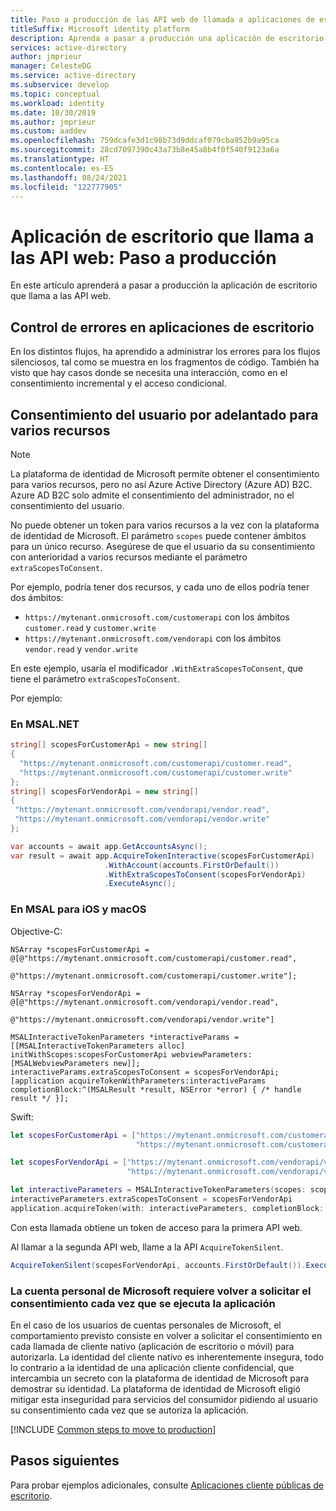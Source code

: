 ```yaml
---
title: Paso a producción de las API web de llamada a aplicaciones de escritorio | Azure
titleSuffix: Microsoft identity platform
description: Aprenda a pasar a producción una aplicación de escritorio que llama a las API web.
services: active-directory
author: jmprieur
manager: CelesteDG
ms.service: active-directory
ms.subservice: develop
ms.topic: conceptual
ms.workload: identity
ms.date: 10/30/2019
ms.author: jmprieur
ms.custom: aaddev
ms.openlocfilehash: 759dcafe3d1c98b73d9ddcaf079cba952b9a95ca
ms.sourcegitcommit: 28cd7097390c43a73b8e45a8b4f0f540f9123a6a
ms.translationtype: HT
ms.contentlocale: es-ES
ms.lasthandoff: 08/24/2021
ms.locfileid: "122777905"
---
```

# <a name="desktop-app-that-calls-web-apis-move-to-production"></a>Aplicación de escritorio que llama a las API web: Paso a producción

En este artículo aprenderá a pasar a producción la aplicación de escritorio que llama a las API web.

## <a name="handle-errors-in-desktop-applications"></a>Control de errores en aplicaciones de escritorio

En los distintos flujos, ha aprendido a administrar los errores para los flujos silenciosos, tal como se muestra en los fragmentos de código. También ha visto que hay casos donde se necesita una interacción, como en el consentimiento incremental y el acceso condicional.

## <a name="have-the-user-consent-upfront-for-several-resources"></a>Consentimiento del usuario por adelantado para varios recursos

> [!NOTE]
> La plataforma de identidad de Microsoft permite obtener el consentimiento para varios recursos, pero no así Azure Active Directory (Azure AD) B2C. Azure AD B2C solo admite el consentimiento del administrador, no el consentimiento del usuario.

No puede obtener un token para varios recursos a la vez con la plataforma de identidad de Microsoft. El parámetro `scopes` puede contener ámbitos para un único recurso. Asegúrese de que el usuario da su consentimiento con anterioridad a varios recursos mediante el parámetro `extraScopesToConsent`.

Por ejemplo, podría tener dos recursos, y cada uno de ellos podría tener dos ámbitos:

- `https://mytenant.onmicrosoft.com/customerapi` con los ámbitos `customer.read` y `customer.write`
- `https://mytenant.onmicrosoft.com/vendorapi` con los ámbitos `vendor.read` y `vendor.write`

En este ejemplo, usaría el modificador `.WithExtraScopesToConsent`, que tiene el parámetro `extraScopesToConsent`.

Por ejemplo:

### <a name="in-msalnet"></a>En MSAL.NET

```csharp
string[] scopesForCustomerApi = new string[]
{
  "https://mytenant.onmicrosoft.com/customerapi/customer.read",
  "https://mytenant.onmicrosoft.com/customerapi/customer.write"
};
string[] scopesForVendorApi = new string[]
{
 "https://mytenant.onmicrosoft.com/vendorapi/vendor.read",
 "https://mytenant.onmicrosoft.com/vendorapi/vendor.write"
};

var accounts = await app.GetAccountsAsync();
var result = await app.AcquireTokenInteractive(scopesForCustomerApi)
                     .WithAccount(accounts.FirstOrDefault())
                     .WithExtraScopesToConsent(scopesForVendorApi)
                     .ExecuteAsync();
```

### <a name="in-msal-for-ios-and-macos"></a>En MSAL para iOS y macOS

Objective-C:

```objc
NSArray *scopesForCustomerApi = @[@"https://mytenant.onmicrosoft.com/customerapi/customer.read",
                                @"https://mytenant.onmicrosoft.com/customerapi/customer.write"];

NSArray *scopesForVendorApi = @[@"https://mytenant.onmicrosoft.com/vendorapi/vendor.read",
                              @"https://mytenant.onmicrosoft.com/vendorapi/vendor.write"]

MSALInteractiveTokenParameters *interactiveParams = [[MSALInteractiveTokenParameters alloc] initWithScopes:scopesForCustomerApi webviewParameters:[MSALWebviewParameters new]];
interactiveParams.extraScopesToConsent = scopesForVendorApi;
[application acquireTokenWithParameters:interactiveParams completionBlock:^(MSALResult *result, NSError *error) { /* handle result */ }];
```

Swift:

```swift
let scopesForCustomerApi = ["https://mytenant.onmicrosoft.com/customerapi/customer.read",
                            "https://mytenant.onmicrosoft.com/customerapi/customer.write"]

let scopesForVendorApi = ["https://mytenant.onmicrosoft.com/vendorapi/vendor.read",
                          "https://mytenant.onmicrosoft.com/vendorapi/vendor.write"]

let interactiveParameters = MSALInteractiveTokenParameters(scopes: scopesForCustomerApi, webviewParameters: MSALWebviewParameters())
interactiveParameters.extraScopesToConsent = scopesForVendorApi
application.acquireToken(with: interactiveParameters, completionBlock: { (result, error) in /* handle result */ })
```

Con esta llamada obtiene un token de acceso para la primera API web.

Al llamar a la segunda API web, llame a la API `AcquireTokenSilent`.

```csharp
AcquireTokenSilent(scopesForVendorApi, accounts.FirstOrDefault()).ExecuteAsync();
```

### <a name="microsoft-personal-account-requires-reconsent-each-time-the-app-runs"></a>La cuenta personal de Microsoft requiere volver a solicitar el consentimiento cada vez que se ejecuta la aplicación

En el caso de los usuarios de cuentas personales de Microsoft, el comportamiento previsto consiste en volver a solicitar el consentimiento en cada llamada de cliente nativo (aplicación de escritorio o móvil) para autorizarla. La identidad del cliente nativo es inherentemente insegura, todo lo contrario a la identidad de una aplicación cliente confidencial, que intercambia un secreto con la plataforma de identidad de Microsoft para demostrar su identidad. La plataforma de identidad de Microsoft eligió mitigar esta inseguridad para servicios del consumidor pidiendo al usuario su consentimiento cada vez que se autoriza la aplicación.

[!INCLUDE [Common steps to move to production](../../../includes/active-directory-develop-scenarios-production.md)]

## <a name="next-steps"></a>Pasos siguientes

Para probar ejemplos adicionales, consulte [Aplicaciones cliente públicas de escritorio](sample-v2-code.md#desktop).



